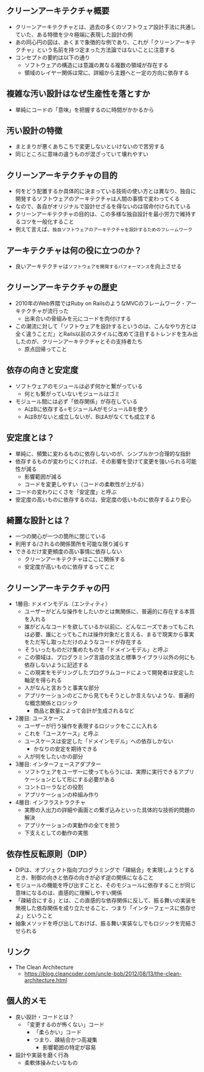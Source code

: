 ## クリーンアーキテクチャ概要

- クリーンアーキテクチャとは、過去の多くのソフトウェア設計手法に共通していた、ある特徴を少々極端に表現した設計の例
- あの同心円の図は、あくまで象徴的な例であり、これが「クリーンアーキテクチャ」という名前を持つ定まった方法論ではないことに注意する
- コンセプトの要約は以下の通り
    - ソフトウェアの構造には意識の異なる複数の領域が存在する
    - 領域のレイヤー関係は常に、詳細から主題へと一定の方向に依存する

## 複雑な汚い設計はなぜ生産性を落とすか

- 単純にコードの「意味」を把握するのに時間がかかるから

## 汚い設計の特徴

- まとまりが悪くあちこちで変更しないといけないので苦労する
- 同じところに意味の違うものが混ざっていて壊れやすい

## クリーンアーキテクチャの目的

- 何をどう配置するか具体的に決まっている技術の使い方とは異なり、独自に開発するソフトウェアのアーキテクチャは人間の事情で変わってくる
- なので、各自がオリジナルで設計せざるを得ないのは宿命付けられている
- クリーンアーキテクチャの目的は、この多様な独自設計を最小労力で維持するコツを一般化すること
- 例えて言えば、`独自ソフトウェアのアーキテクチャを設計するためのフレームワーク`

## アーキテクチャは何の役に立つのか？

- 良いアーキテクチャは`ソフトウェアを開発するパフォーマンス`を向上させる

## クリーンアーキテクチャの歴史

- 2010年のWeb界隈ではRuby on RailsのようなMVCのフレームワーク・アーキテクチャが流行った
    - 出来合いの骨組みを元にコードを肉付けする
- この潮流に対して「ソフトウェアを設計するというのは、こんなやり方とは全く違うことだ」とRails以前のスタイルに改めて注目するトレンドを生み出したのが、クリーンアーキテクチャとその支持者たち
    - 原点回帰ってこと

## 依存の向きと安定度

- ソフトウェアのモジュールは必ず何かと繋がっている
    - 何とも繋がっていないモジュールはゴミ
- モジュール間には必ず「依存関係」が存在している
    - AはBに依存する=モジュールAがモジュールBを使う
    - AはBがないと成立しないが、BはAがなくても成立する

## 安定度とは？

- 単純に、頻繁に変わるものに依存しないのが、シンプルかつ合理的な指針
- 依存するものが変わりにくければ、その影響を受けて変更を強いられる可能性が減る
    - 影響範囲が減る
    - コードを変更しやすい（コードの柔軟性が上がる）
- コードの変わりにくさを「安定度」と呼ぶ
- 安定度の高いものに依存するのは、安定度の低いものに依存するより安心

## 綺麗な設計とは？

- 一つの関心が一つの箇所に閉じている
- 利用する/されるの関係箇所を可能な限り減らす
- できるだけ変更頻度の高い事情に依存しない
    - クリーンアーキテクチャはここに関係する
    - 安定度が高いものに依存するってこと

## クリーンアーキテクチャの円

- 1層目: ドメインモデル（エンティティ）
    - ユーザーがどんな操作をしたいかとは無関係に、普遍的に存在する本質を入れる
    - 誰がどんなコードを欲しているか以前に、どんなニーズであってもこれは必要、誰にとってもこれは操作対象だと言える、まるで現実から事実をただ写し取っただけのようなコードが存在する
    - そういったものだけ集めたものを「ドメインモデル」と呼ぶ
    - この領域は、プログラミング言語の文法と標準ライブラリ以外の何にも依存しないように記述する
    - この現実をモデリングしたプログラムコードによって開発者は安定した軸足を得られる
    - 人がなんと言おうと事実な部分
    - アプリケーションのどこから見てもそうとしか言えないような、普遍的な概念関係とロジック
        - 商品と数量によって会計が生成されるなど
- 2層目: ユースケース
    - ユーザーが行う操作を表現するロジックをここに入れる
    - これを「ユースケース」と呼ぶ
    - ユースケースは安定した「ドメインモデル」への依存しかない
        - かなりの安定を期待できる
    - 人が何をしたいかの部分
- 3層目: インターフェースアダプター
    - ソフトウェアをユーザーに使ってもらうには、実際に実行できるアプリケーションとして形にする必要がある
    - コントローラなどの役割
    - アプリケーションの枠組み作り
- 4層目: インフラストラクチャ
    - 実際の入出力の詳細や画面との繋ぎ込みといった具体的な技術的問題の解決
    - アプリケーションの実動作の全てを担う
    - 下支えとしての動作の実態

## 依存性反転原則（DIP）

- DIPは、オブジェクト指向プログラミングで「疎結合」を実現しようとするとき、制御の向きと依存の向きが必ず逆の関係になること
- モジュールの機能を呼び出すことと、そのモジュールに依存することが同じ意味になるのは、直感的に理解しやすい関係
- 「疎結合にする」とは、この直感的な依存関係に反して、振る舞いの実装を無視した依存関係を成り立たせること、つまり「インターフェースに依存せよ」ということ
- 抽象メソッドを呼び出しておけば、振る舞い実装なしでもロジックを完結させられる

## リンク

- The Clean Architecture
    - https://blog.cleancoder.com/uncle-bob/2012/08/13/the-clean-architecture.html

## 個人的メモ

- 良い設計・コードとは？
    - 「変更するのが怖くない」コード
        - 「柔らかい」コード
        - つまり、疎結合かつ高凝集
            - 影響範囲の特定が容易
- 設計や実装を磨く行為
    - 柔軟体操みたいなもの
